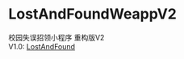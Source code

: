# LostAndFoundWeappV2

校园失误招领小程序 重构版V2   
V1.0: [LostAndFound](https://github.com/cqj8660/LostAndFound)

